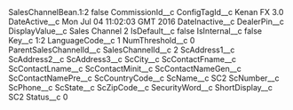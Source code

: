 <?xml version="1.0" encoding="UTF-8"?>
<CustomMetadata xmlns="http://soap.sforce.com/2006/04/metadata" xmlns:xsi="http://www.w3.org/2001/XMLSchema-instance" xmlns:xsd="http://www.w3.org/2001/XMLSchema">
    <label>SalesChannelBean.1:2</label>
    <protected>false</protected>
    <values>
        <field>CommissionId__c</field>
        <value xsi:nil="true"/>
    </values>
    <values>
        <field>ConfigTagId__c</field>
        <value xsi:type="xsd:string">Kenan FX 3.0</value>
    </values>
    <values>
        <field>DateActive__c</field>
        <value xsi:type="xsd:string">Mon Jul 04 11:02:03 GMT 2016</value>
    </values>
    <values>
        <field>DateInactive__c</field>
        <value xsi:nil="true"/>
    </values>
    <values>
        <field>DealerPin__c</field>
        <value xsi:nil="true"/>
    </values>
    <values>
        <field>DisplayValue__c</field>
        <value xsi:type="xsd:string">Sales Channel 2</value>
    </values>
    <values>
        <field>IsDefault__c</field>
        <value xsi:type="xsd:string">false</value>
    </values>
    <values>
        <field>IsInternal__c</field>
        <value xsi:type="xsd:string">false</value>
    </values>
    <values>
        <field>Key__c</field>
        <value xsi:type="xsd:string">1:2</value>
    </values>
    <values>
        <field>LanguageCode__c</field>
        <value xsi:type="xsd:string">1</value>
    </values>
    <values>
        <field>NumThreshold__c</field>
        <value xsi:type="xsd:string">0</value>
    </values>
    <values>
        <field>ParentSalesChannelId__c</field>
        <value xsi:nil="true"/>
    </values>
    <values>
        <field>SalesChannelId__c</field>
        <value xsi:type="xsd:string">2</value>
    </values>
    <values>
        <field>ScAddress1__c</field>
        <value xsi:nil="true"/>
    </values>
    <values>
        <field>ScAddress2__c</field>
        <value xsi:nil="true"/>
    </values>
    <values>
        <field>ScAddress3__c</field>
        <value xsi:nil="true"/>
    </values>
    <values>
        <field>ScCity__c</field>
        <value xsi:nil="true"/>
    </values>
    <values>
        <field>ScContactFname__c</field>
        <value xsi:nil="true"/>
    </values>
    <values>
        <field>ScContactLname__c</field>
        <value xsi:nil="true"/>
    </values>
    <values>
        <field>ScContactMinit__c</field>
        <value xsi:nil="true"/>
    </values>
    <values>
        <field>ScContactNameGen__c</field>
        <value xsi:nil="true"/>
    </values>
    <values>
        <field>ScContactNamePre__c</field>
        <value xsi:nil="true"/>
    </values>
    <values>
        <field>ScCountryCode__c</field>
        <value xsi:nil="true"/>
    </values>
    <values>
        <field>ScName__c</field>
        <value xsi:type="xsd:string">SC2</value>
    </values>
    <values>
        <field>ScNumber__c</field>
        <value xsi:nil="true"/>
    </values>
    <values>
        <field>ScPhone__c</field>
        <value xsi:nil="true"/>
    </values>
    <values>
        <field>ScState__c</field>
        <value xsi:nil="true"/>
    </values>
    <values>
        <field>ScZipCode__c</field>
        <value xsi:nil="true"/>
    </values>
    <values>
        <field>SecurityWord__c</field>
        <value xsi:nil="true"/>
    </values>
    <values>
        <field>ShortDisplay__c</field>
        <value xsi:type="xsd:string">SC2</value>
    </values>
    <values>
        <field>Status__c</field>
        <value xsi:type="xsd:string">0</value>
    </values>
</CustomMetadata>
